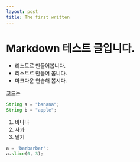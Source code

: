 ```yaml
---
layout: post
title: The first written
---
```


# Markdown 테스트 글입니다.

- 리스트르 만들어봅니다.
- 리스트르 만들어 봅니다.
 - 마크다운 연습해 봅시다.


코드는
```java
String s = "banana";
String b = "apple";
```

1. 바나나
2. 사과
3. 딸기


```python
a = 'barbarbar';
a.slice(0, 3);
```
